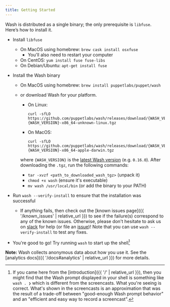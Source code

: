 ```yaml
---
title: Getting Started
---
```


Wash is distributed as a single binary; the only prerequisite is `libfuse`. Here’s how to install it.

* Install `libfuse`
    * On MacOS using homebrew: `brew cask install osxfuse`
        * You'll also need to restart your computer
    * On CentOS: `yum install fuse fuse-libs`
    * On Debian/Ubuntu: `apt-get install fuse`

* Install the Wash binary
    * On MacOS using homebrew: `brew install puppetlabs/puppet/wash`
    * or download Wash for your platform.
        * On Linux:
            ```
            curl -sfLO https://github.com/puppetlabs/wash/releases/download/{WASH_VERSION}/wash-{WASH_VERSION}-x86_64-unknown-linux.tgz
            ```
        * On MacOS:
            ```
            curl -sfLO https://github.com/puppetlabs/wash/releases/download/{WASH_VERSION}/wash-{WASH_VERSION}-x86_64-apple-darwin.tgz
            ```

      where `{WASH_VERSION}` is the [latest Wash version](https://github.com/puppetlabs/wash/releases/latest) (e.g. `0.16.0`). After downloading the `.tgz`, run the following commands:
        * `tar -xvzf <path_to_downloaded_wash_tgz>` (unpack it)
        * `chmod +x wash` (ensure it's executable)
        * `mv wash /usr/local/bin` (or add the binary to your PATH)

* Run `wash --verify-install` to ensure that the installation was successful
    * If anything fails, then check out the [known issues page]({{ '/known_issues' | relative_url }}) to see if the failure(s) correspond to any of the known issues. Otherwise, please don't hesitate to ask us on [slack](https://puppetcommunity.slack.com/app_redirect?channel=wash) for help (or file an [issue](https://github.com/puppetlabs/wash/issues))! Note that you can use `wash --verify-install` to test any fixes.

* You're good to go! Try running `wash` to start up the shell[^1]

**Note:** Wash collects anonymous data about how you use it. See the [analytics docs]({{ '/docs#analytics' | relative_url }}) for more details.

[^1]: If you came here from the [introduction]({{ '/' | relative_url }}), then you might find that the Wash prompt displayed in your shell is something like `wash . ❯` which is different from the screencasts. What you're seeing is correct. What's shown in the screencasts is an approximation that was the result of a trade-off between "good-enough Wash prompt behavior" and an "efficient and easy way to record a screencast".
